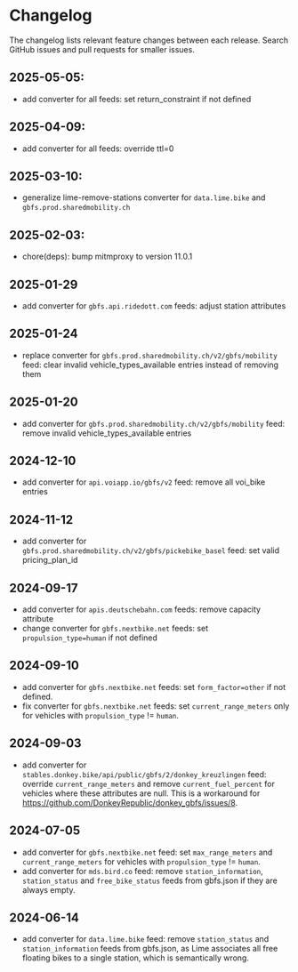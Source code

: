 # Changelog

The changelog lists relevant feature changes between each release. Search GitHub issues and pull requests for smaller issues.

## 2025-05-05:
- add converter for all feeds: set return_constraint if not defined

## 2025-04-09:
- add converter for all feeds: override ttl=0

## 2025-03-10:
- generalize lime-remove-stations converter for `data.lime.bike` and `gbfs.prod.sharedmobility.ch`

## 2025-02-03:
- chore(deps): bump mitmproxy to version 11.0.1

## 2025-01-29
- add converter for `gbfs.api.ridedott.com` feeds: adjust station attributes

## 2025-01-24
- replace converter for `gbfs.prod.sharedmobility.ch/v2/gbfs/mobility` feed: clear invalid vehicle_types_available entries instead of removing them

## 2025-01-20
- add converter for `gbfs.prod.sharedmobility.ch/v2/gbfs/mobility` feed: remove invalid vehicle_types_available entries

## 2024-12-10
- add converter for `api.voiapp.io/gbfs/v2` feed: remove all voi_bike entries

## 2024-11-12
- add converter for `gbfs.prod.sharedmobility.ch/v2/gbfs/pickebike_basel` feed: set valid pricing_plan_id

## 2024-09-17
- add converter for `apis.deutschebahn.com` feeds: remove capacity attribute
- change converter for `gbfs.nextbike.net` feeds: set `propulsion_type=human` if not defined

## 2024-09-10
- add converter for `gbfs.nextbike.net` feeds: set `form_factor=other` if not defined.
- fix converter for `gbfs.nextbike.net` feeds: set `current_range_meters` only for vehicles with `propulsion_type` != `human`.

## 2024-09-03
- add converter for `stables.donkey.bike/api/public/gbfs/2/donkey_kreuzlingen` feed: override `current_range_meters` and remove `current_fuel_percent` for vehicles where these attributes are null. This is a workaround for https://github.com/DonkeyRepublic/donkey_gbfs/issues/8.

##  2024-07-05
- add converter for `gbfs.nextbike.net` feed: set `max_range_meters` and `current_range_meters` for vehicles with `propulsion_type` != `human`.
- add converter for `mds.bird.co` feed: remove `station_information`, `station_status` and `free_bike_status` feeds from gbfs.json if they are always empty.  

## 2024-06-14
- add converter for `data.lime.bike` feed: remove `station_status` and `station_information` feeds from gbfs.json, as Lime associates all free floating bikes to a single station, which is semantically wrong.

